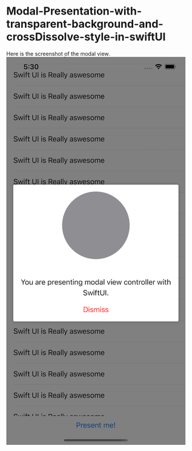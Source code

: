 # Modal-Presentation-with-transparent-background-and-crossDissolve-style-in-swiftUI
Here is the screenshot of the modal view.
![](images/image1.png)
